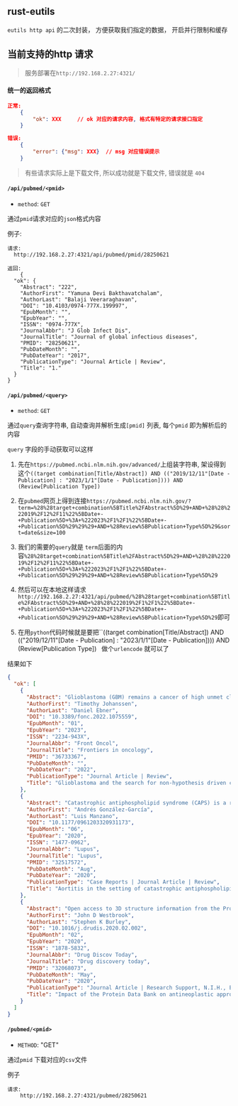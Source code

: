 ## rust-eutils

`eutils http api` 的二次封装， 方便获取我们指定的数据， 开启并行限制和缓存

## 当前支持的http 请求

> 服务部署在`http://192.168.2.27:4321/`

#### 统一的返回格式

```json
正常:
    {
        "ok": XXX     // ok 对应的请求内容, 格式有特定的请求接口指定
    }

错误:
    {
        "error": {"msg": XXX}  // msg 对应错误提示
    }
```

> 有些请求实际上是下载文件, 所以成功就是下载文件, 错误就是 `404`

#### `/api/pubmed/<pmid>`
* `method`: `GET`

通过`pmid`请求对应的`json`格式内容

例子:

```
请求:
  http://192.168.2.27:4321/api/pubmed/pmid/28250621

返回:
    {
  "ok": {
    "Abstract": "222",
    "AuthorFirst": "Yamuna Devi Bakthavatchalam",
    "AuthorLast": "Balaji Veeraraghavan",
    "DOI": "10.4103/0974-777X.199997",
    "EpubMonth": "",
    "EpubYear": "",
    "ISSN": "0974-777X",
    "JournalAbbr": "J Glob Infect Dis",
    "JournalTitle": "Journal of global infectious diseases",
    "PMID": "28250621",
    "PubDateMonth": "",
    "PubDateYear": "2017",
    "PublicationType": "Journal Article | Review",
    "Title": "1."
  }
}
```


#### `/api/pubmed/<query>`
* `method`: `GET`

通过`query`查询字符串, 自动查询并解析生成`[pmid]` 列表, 每个`pmid` 即为解析后的内容

`query` 字段的手动获取可以这样
1.  先在`https://pubmed.ncbi.nlm.nih.gov/advanced/`上组装字符串, 架设得到这个`((target combination[Title/Abstract]) AND (("2019/12/11"[Date - Publication] : "2023/1/1"[Date - Publication]))) AND (Review[Publication Type])`

2. 在`pubmed`网页上得到连接`https://pubmed.ncbi.nlm.nih.gov/?term=%28%28target+combination%5BTitle%2FAbstract%5D%29+AND+%28%28%222019%2F12%2F11%22%5BDate+-+Publication%5D+%3A+%222023%2F1%2F1%22%5BDate+-+Publication%5D%29%29%29+AND+%28Review%5BPublication+Type%5D%29&sort=date&size=100`

3. 我们的需要的`query`就是 `term`后面的内容`%28%28target+combination%5BTitle%2FAbstract%5D%29+AND+%28%28%222019%2F12%2F11%22%5BDate+-+Publication%5D+%3A+%222023%2F1%2F1%22%5BDate+-+Publication%5D%29%29%29+AND+%28Review%5BPublication+Type%5D%29`

4. 然后可以在本地这样请求`http://192.168.2.27:4321/api/pubmed/%28%28target+combination%5BTitle%2FAbstract%5D%29+AND+%28%28%222019%2F1%2F1%22%5BDate+-+Publication%5D+%3A+%222023%2F1%2F1%22%5BDate+-+Publication%5D%29%29%29+AND+%28Review%5BPublication+Type%5D%29`即可

5. 在用`python`代码时候就是要把``((target combination[Title/Abstract]) AND (("2019/12/11"[Date - Publication] : "2023/1/1"[Date - Publication]))) AND (Review[Publication Type])`
` 做个`urlencode` 就可以了

结果如下

```json
{
  "ok": [
    {
      "Abstract": "Glioblastoma (GBM) remains a cancer of high unmet clinical need. Current standard of care for GBM, consisting of maximal surgical resection, followed by ionisation radiation (IR) plus concomitant and adjuvant temozolomide (TMZ), provides less than 15-month survival benefit. Efforts by conventional drug discovery to improve overall survival have failed to overcome challenges presented by inherent tumor heterogeneity, therapeutic resistance attributed to GBM stem cells, and tumor niches supporting self-renewal. In this review we describe the steps academic researchers are taking to address these limitations in high throughput screening programs to identify novel GBM combinatorial targets. We detail how they are implementing more physiologically relevant phenotypic assays which better recapitulate key areas of disease biology coupled with more focussed libraries of small compounds, such as drug repurposing, target discovery, pharmacologically active and novel, more comprehensive anti-cancer target-annotated compound libraries. Herein, we discuss the rationale for current GBM combination trials and the need for more systematic and transparent strategies for identification, validation and prioritisation of combinations that lead to clinical trials. Finally, we make specific recommendations to the preclinical, small compound screening paradigm that could increase the likelihood of identifying tractable, combinatorial, small molecule inhibitors and better drug targets specific to GBM.",
      "AuthorFirst": "Timothy Johanssen",
      "AuthorLast": "Daniel Ebner",
      "DOI": "10.3389/fonc.2022.1075559",
      "EpubMonth": "01",
      "EpubYear": "2023",
      "ISSN": "2234-943X",
      "JournalAbbr": "Front Oncol",
      "JournalTitle": "Frontiers in oncology",
      "PMID": "36733367",
      "PubDateMonth": "",
      "PubDateYear": "2022",
      "PublicationType": "Journal Article | Review",
      "Title": "Glioblastoma and the search for non-hypothesis driven combination therapeutics in academia."
    },
    {
      "Abstract": "Catastrophic antiphospholipid syndrome (CAPS) is a rare condition characterized by multiple thromboses affecting mainly small vessels in a short period of time in patients with antiphospholipid antibodies. A high suspicion index is mandatory in order to initiate rapidly aggressive immunomodulatory therapy to avoid a very poor prognosis. Systemic lupus erythematosus (SLE) is often associated with antiphospholipid syndrome, with a worse outcome when the catastrophic features occur. We report the case of a 64-year-old woman with a clinical debut of SLE who presented concomitantly with CAPS with several thrombosis affecting the kidney, spleen and bilateral limbs with blue toe syndrome in both legs. Furthermore, she presented with aortitis, with a malaise and myalgias and general syndrome (asthenia, hyporexia and mild weight loss). Fortunately, she had a good response to multi-target combination therapy (anticoagulants, corticosteroids, hydroxychloroquine, intravenous immunoglobulins, plasma exchange and rituximab). Here, we discuss the association between aortitis and CAPS secondary to SLE, and review the literature regarding similar conditions.",
      "AuthorFirst": "Andrés González-García",
      "AuthorLast": "Luis Manzano",
      "DOI": "10.1177/0961203320931173",
      "EpubMonth": "06",
      "EpubYear": "2020",
      "ISSN": "1477-0962",
      "JournalAbbr": "Lupus",
      "JournalTitle": "Lupus",
      "PMID": "32517572",
      "PubDateMonth": "Aug",
      "PubDateYear": "2020",
      "PublicationType": "Case Reports | Journal Article | Review",
      "Title": "Aortitis in the setting of catastrophic antiphospholipid syndrome in a patient with systemic lupus erythematosus."
    },
    {
      "Abstract": "Open access to 3D structure information from the Protein Data Bank (PDB) facilitated discovery and development of >90% of the 79 new antineoplastic agents (54 small molecules, 25 biologics) with known molecular targets approved by the FDA 2010-2018. Analyses of PDB holdings, the scientific literature and related documents for each drug-target combination revealed that the impact of public-domain 3D structure data was broad and substantial, ranging from understanding target biology (∼95% of all targets) to identifying a given target as probably druggable (∼95% of all targets) to structure-guided lead optimization (>70% of all small-molecule drugs). In addition to aggregate impact assessments, illustrative case studies are presented for three protein kinase inhibitors, an allosteric enzyme inhibitor and seven advanced-stage melanoma therapeutics.",
      "AuthorFirst": "John D Westbrook",
      "AuthorLast": "Stephen K Burley",
      "DOI": "10.1016/j.drudis.2020.02.002",
      "EpubMonth": "02",
      "EpubYear": "2020",
      "ISSN": "1878-5832",
      "JournalAbbr": "Drug Discov Today",
      "JournalTitle": "Drug discovery today",
      "PMID": "32068073",
      "PubDateMonth": "May",
      "PubDateYear": "2020",
      "PublicationType": "Journal Article | Research Support, N.I.H., Extramural | Research Support, U.S. Gov't, Non-P.H.S. | Review",
      "Title": "Impact of the Protein Data Bank on antineoplastic approvals."
    }
  ]
}

```


#### `/pubmed/<pmid>`
* `METHOD`: "GET"

通过`pmid` 下载对应的`csv`文件

例子
```
请求:
    http://192.168.2.27:4321/pubmed/28250621
```